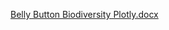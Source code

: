 [Belly Button Biodiversity Plotly.docx](https://github.com/Geetraje/Geetraje.github.io/files/11115167/Belly.Button.Biodiversity.Plotly.docx)
